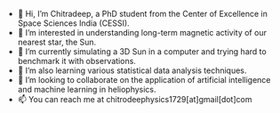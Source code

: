 - 👋 Hi, I’m Chitradeep, a PhD student from the Center of Excellence in Space Sciences India (CESSI).
- 👀 I’m interested in understanding long-term magnetic activity of our nearest star, the Sun.
- 🌱 I’m currently simulating a 3D Sun in a computer and trying hard to benchmark it with observations.
- 🌱 I’m also learning various statistical data analysis techniques.
- 💞️ I’m looking to collaborate on the application of artificial intelligence and machine learning in heliophysics.
- 📫 You can reach me at chitrodeephysics1729[at]gmail[dot]com

<!---
deephysics1729/deephysics1729 is a ✨ special ✨ repository because its `README.md` (this file) appears on your GitHub profile.
You can click the Preview link to take a look at your changes.
--->
<!---
![Untitled3](https://github.com/deephysics1729/deephysics1729/assets/139892421/47731567-ef65-4286-9945-19966962bdae)
--->

